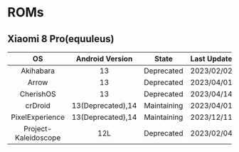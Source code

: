 # ROMs
## Xiaomi 8 Pro(equuleus)

| OS | Android Version | State | Last Update | 
| :-----: | :-----: | :-----: | :-----: | 
| Akihabara | 13 | Deprecated | 2023/02/02 | 
| Arrow | 13 | Deprecated | 2023/04/01 | 
| CherishOS | 13 | Deprecated | 2023/04/14 |  |
| crDroid | 13(Deprecated),14 | Maintaining | 2023/04/01 |
| PixelExperience | 13(Deprecated),14 | Maintaining | 2023/12/11 |
| Project-Kaleidoscope | 12L | Deprecated | 2023/02/04 | 
